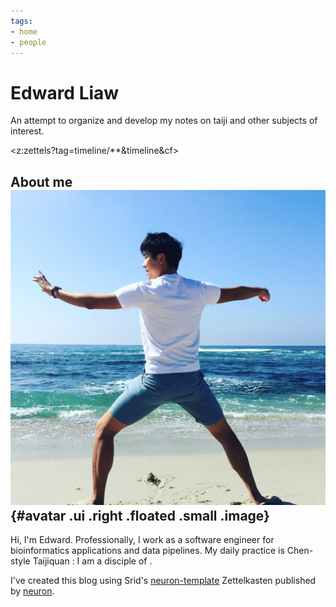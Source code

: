 ```yaml
---
tags: 
- home
- people
---
```


# Edward Liaw

An attempt to organize and develop my notes on taiji and other subjects of interest.

<z:zettels?tag=timeline/**&timeline&cf>

## About me ![avatar](static/favicon.jpeg){#avatar .ui .right .floated .small .image}

Hi, I'm Edward.
Professionally, I work as a software engineer for bioinformatics applications and data pipelines.
My daily practice is Chen-style Taijiquan <practicalmethod>: I am a disciple of <chenzhonghua>.

I've created this blog using Srid's [neuron-template](https://github.com/srid/neuron-template) Zettelkasten published by [neuron](https://neuron.zettel.page/).
